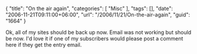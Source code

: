{
	"title": "On the air again",
	"categories": [
		"Misc"
	],
	"tags": [],
	"date": "2006-11-21T09:11:00+06:00",
	"url": "/2006/11/21/On-the-air-again",
	"guid": "1664"
}

Ok, all of my sites should be back up now. Email was not working but should be now. I'd love it if one of my subscribers would please post a comment here if they get the entry email.
